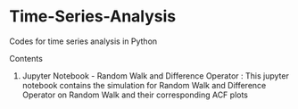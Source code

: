 # Time-Series-Analysis
Codes for time series analysis in Python

Contents
1. Jupyter Notebook - Random Walk and Difference Operator : This jupyter notebook contains the simulation for Random Walk and Difference Operator on Random Walk and their corresponding ACF plots

